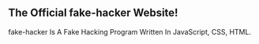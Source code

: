 ## The Official fake-hacker Website!

fake-hacker Is A Fake Hacking Program Written In JavaScript, CSS, HTML.
